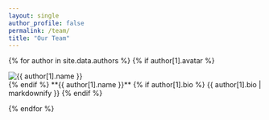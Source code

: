 ```yaml
---
layout: single
author_profile: false
permalink: /team/
title: "Our Team"
---
```


{% for author in site.data.authors %}
{% if author[1].avatar %}
<div class="author__avatar">
<img src="{{ author[1].avatar }}" alt="{{ author[1].name }}" itemprop="image">    
</div>
{% endif %}
**{{ author[1].name }}**
{% if author[1].bio %}
{{ author[1].bio | markdownify }}
{% endif %}    

{% endfor %}
